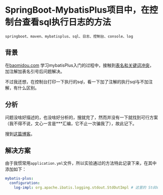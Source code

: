 # SpringBoot-MybatisPlus项目中，在控制台查看sql执行日志的方法

    springboot、maven、mybatisplus、sql、日志、控制台、console、log

## 背景

在[baomidou.com](https://baomidou.com/getting-started/)
学习mybatisPlus入门的过程中，接触到[表名和关键词冲突](./MybatisPlus关键字冲突SyntaxErrorInSQLStatementSELECT_FROM_userExpectedIdentifier.MD)，
加注解加表名引号后问题解决。

不过我还想，在控制台打印一下执行的sql，看一下加了注解的执行sql与不加注解，有什么区别。

## 分析

问题没啥好描述的，也没啥好分析的，搜就完了，然而并没有一下就找到可行方案（我不得不说，文心一言是***汇编，它不止一次骗我了），故此记下。

搜到[这篇博客](https://blog.csdn.net/TM007_/article/details/137379988)。

## 解决方案

由于我惯常用`application.yml`文件，所以实验通过的方法特此记录下来，在其中添加如下：

```yaml
mybatis-plus:
  configuration:
    log-impl: org.apache.ibatis.logging.stdout.StdOutImpl # 这里的 StdOutImpl 一串不用从头开始写，只写 StdOutImpl 开头几个字母即可补全 
```
